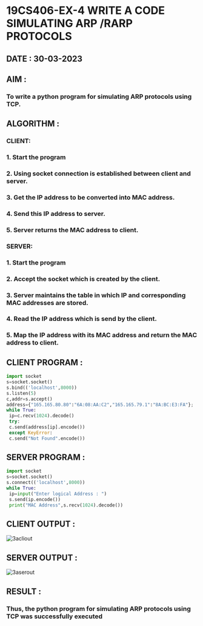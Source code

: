 # 19CS406-EX-4 WRITE A CODE SIMULATING ARP /RARP PROTOCOLS
## DATE : 30-03-2023
## AIM :
### To write a python program for simulating ARP protocols using TCP.
## ALGORITHM :
### CLIENT:
### 1. Start the program
### 2. Using socket connection is established between client and server.
### 3. Get the IP address to be converted into MAC address.
### 4. Send this IP address to server.
### 5. Server returns the MAC address to client.
### SERVER:
### 1. Start the program
### 2. Accept the socket which is created by the client.
### 3. Server maintains the table in which IP and corresponding MAC addresses are stored.
### 4. Read the IP address which is send by the client.
### 5. Map the IP address with its MAC address and return the MAC address to client.
## CLIENT PROGRAM :
```py
import socket
s=socket.socket()
s.bind(('localhost',8000))
s.listen(5)
c,addr=s.accept()
address={"165.165.80.80":"6A:08:AA:C2","165.165.79.1":"8A:BC:E3:FA"};
while True:
 ip=c.recv(1024).decode()
 try:
 c.send(address[ip].encode())
 except KeyError:
 c.send("Not Found".encode()) 
```
## SERVER PROGRAM :
```py
import socket
s=socket.socket()
s.connect(('localhost',8000))
while True:
 ip=input("Enter logical Address : ")
 s.send(ip.encode())
 print("MAC Address",s.recv(1024).decode())

```
## CLIENT OUTPUT :
![3acliout](https://github.com/MOHAMEDROSHAN5/EX-4/assets/121704588/7751cacb-4d80-4b9f-b0c3-9d5701a34472)

## SERVER OUTPUT :
![3aserout](https://github.com/MOHAMEDROSHAN5/EX-4/assets/121704588/755d62be-2c81-4887-8b06-613ec07aa0fd)

## RESULT :
### Thus, the python program for simulating ARP protocols using TCP was successfully executed
